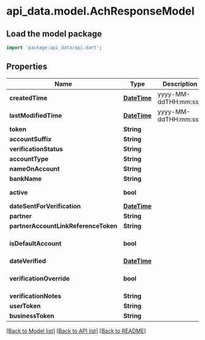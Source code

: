 # api_data.model.AchResponseModel

## Load the model package
```dart
import 'package:api_data/api.dart';
```

## Properties
Name | Type | Description | Notes
------------ | ------------- | ------------- | -------------
**createdTime** | [**DateTime**](DateTime.md) | yyyy-MM-ddTHH:mm:ssZ | 
**lastModifiedTime** | [**DateTime**](DateTime.md) | yyyy-MM-ddTHH:mm:ssZ | 
**token** | **String** |  | 
**accountSuffix** | **String** |  | 
**verificationStatus** | **String** |  | [optional] 
**accountType** | **String** |  | 
**nameOnAccount** | **String** |  | 
**bankName** | **String** |  | [optional] 
**active** | **bool** |  | [default to false]
**dateSentForVerification** | [**DateTime**](DateTime.md) |  | [optional] 
**partner** | **String** |  | [optional] 
**partnerAccountLinkReferenceToken** | **String** |  | [optional] 
**isDefaultAccount** | **bool** |  | [optional] [default to false]
**dateVerified** | [**DateTime**](DateTime.md) |  | [optional] 
**verificationOverride** | **bool** |  | [optional] [default to false]
**verificationNotes** | **String** |  | [optional] 
**userToken** | **String** |  | [optional] 
**businessToken** | **String** |  | [optional] 

[[Back to Model list]](../README.md#documentation-for-models) [[Back to API list]](../README.md#documentation-for-api-endpoints) [[Back to README]](../README.md)


